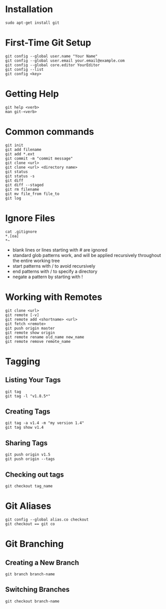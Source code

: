 # Installation
```
sudo apt-get install git
```
# First-Time Git Setup
```
git config --global user.name "Your Name"
git config --global user.email your.email@example.com
git config --global core.editor YourEditor
git config --list
git config <key>
```
# Getting Help
```
git help <verb>
man git-<verb>
```
# Common commands
```
git init
git add filename
git add *.ext
git commit -m "commit message"
git clone <url>
git clone <url> <directory name>
git status
git status -s
git diff
git diff --staged
git rm filename
git mv file_from file_to
git log
```
# Ignore Files
```
cat .gitignore
*.[oa]
*~
```
* blank lines or lines starting with # are ignored
* standard glob patterns work, and will be applied recursively throughout the entire working tree
* start patterns with / to avoid recursively
* end patterns with / to specify a directory
* negate a pattern by starting with !

# Working with Remotes
```
git clone <url>
git remote [-v]
git remote add <shortname> <url>
git fetch <remote>
git push origin master
git remote show origin
git remote rename old_name new_name
git remote remove remote_name
```
# Tagging

## Listing Your Tags
```
git tag
git tag -l "v1.8.5*"
```

## Creating Tags
```
git tag -a v1.4 -m "my version 1.4"
git tag show v1.4
```

## Sharing Tags
```
git push origin v1.5
git push origin --tags
```
## Checking out tags
```
git checkout tag_name
```

# Git Aliases
```
git config --global alias.co checkout
git checkout == git co
```

# Git Branching

## Creating a New Branch
```
git branch branch-name
```

## Switching Branches
```
git checkout branch-name
```

